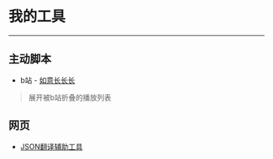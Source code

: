 # 我的工具

---

## 主动脚本
- b站 - [如意长长长](./javascript/b-longlonglong.html)
 
> 展开被b站折叠的播放列表

## 网页
- [JSON翻译辅助工具](./html/JSONTranslationFile/MergeTranslationFilesV2.html)
